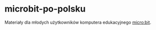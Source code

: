 # microbit-po-polsku
Materiały dla młodych użytkowników komputera edukacyjnego [micro:bit](https://microbit.org/).
